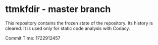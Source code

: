 # ttmkfdir - master branch

This repository contains the frozen state of the repository.
Its history is cleared. It is used only for static code
analysis with Codacy.

Commit Time: 1722912457